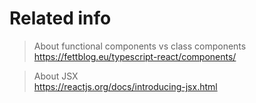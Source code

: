 # Related info

> About functional components vs class components    
https://fettblog.eu/typescript-react/components/


> About JSX   
> https://reactjs.org/docs/introducing-jsx.html